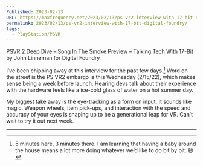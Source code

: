 ```yaml
---
Published: 2023-02-13
URL: https://maxfrequency.net/2023/02/13/ps-vr2-interview-with-17-bit-digital-foundry/
permalink: 2023/02/13/ps-vr2-interview-with-17-bit-digital-foundry/
tags:
  - PlayStation/PSVR
---
```

[PSVR 2 Deep Dive – Song In The Smoke Preview – Talking Tech With 17-Bit](https://youtu.be/JoJpwMoPDPw) by John Linneman for Digital Foundry

I’ve been chipping away at this interview for the past few days.[^1] Word on the street is the PS VR2 embargo is this Wednesday (2/15/22), which makes sense being a week before launch. Hearing devs talk about their experience with the hardware feels like a ice-cold glass of water on a hot summer day.

My biggest take away is the eye-tracking as a form on input. It sounds like magic. Weapon wheels, item pick-ups, and interaction with the speed and accuracy of your eyes is shaping up to be a generational leap for VR. Can’t wait to try it out next week.

---
[^1]: 5 minutes here, 3 minutes there. I am learning that having a baby around the house means a lot more doing whatever we’d like to do bit by bit. 😅